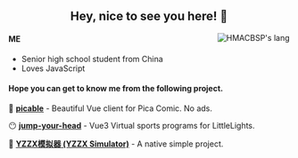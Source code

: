 <h2 align="center">Hey, nice to see you here! 👋</h2>


<!--![HMACBSP's stats](https://github-readme-stats.vercel.app/api?username=homearchbishop&show_icons=true&theme=vue&hide_title=true)-->

<img align="right" alt="HMACBSP's lang" src="https://github-readme-stats.vercel.app/api/top-langs/?username=homearchbishop&hide_title=true&layout=compact&theme=vue" />

#### ME

* Senior high school student from China
* Loves JavaScript

#### **Hope you can get to know me from the following project.**

🍑 **[picable](https://github.com/HomeArchbishop/picable)** - Beautiful Vue client for Pica Comic. No ads.

😶 **[jump-your-head](https://github.com/HomeArchbishop/jump-your-head)** - Vue3 Virtual sports programs for LittleLights.

🎲 **[YZZX模拟器 (YZZX Simulator)](https://github.com/HomeArchbishop/YZZX)** - A native simple project.

